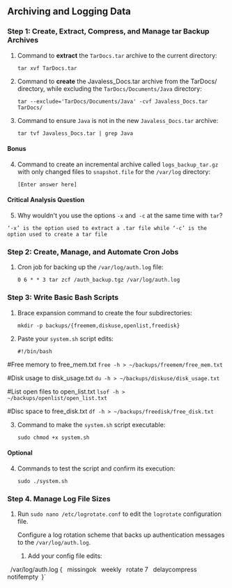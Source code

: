 ## Archiving and Logging Data

### Step 1: Create, Extract, Compress, and Manage tar Backup Archives


1. Command to **extract** the `TarDocs.tar` archive to the current directory:

    `tar xvf TarDocs.tar `


2. Command to **create** the Javaless_Docs.tar archive from the TarDocs/ directory, while excluding the `TarDocs/Documents/Java` directory:

    `tar --exclude='TarDocs/Documents/Java' -cvf Javaless_Docs.tar TarDocs/ `


3. Command to ensure `Java` is not in the new `Javaless_Docs.tar` archive:

    `tar tvf Javaless_Docs.tar | grep Java`


#### Bonus




4. Command to create an incremental archive called `logs_backup_tar.gz` with only changed files to `snapshot.file` for the `/var/log` directory:

    `[Enter answer here]`




#### Critical Analysis Question



5. Why wouldn't you use the options `-x` and` -c` at the same time with `tar`?

`‘-x’ is the option used to extract a .tar file while ‘-c’ is the option used to create a tar file`


### Step 2: Create, Manage, and Automate Cron Jobs



1. Cron job for backing up the `/var/log/auth.log` file:

    `0 6 * * 3 tar zcf /auth_backup.tgz /var/log/auth.log`




### Step 3: Write Basic Bash Scripts



1. Brace expansion command to create the four subdirectories:

    `mkdir -p backups/{freemem,diskuse,openlist,freedisk}`


2. Paste your `system.sh` script edits:

    `#!/bin/bash`

#Free memory to free_mem.txt
`free -h > ~/backups/freemem/free_mem.txt`

#Disk usage to disk_usage.txt
`du -h > ~/backups/diskuse/disk_usage.txt`

#List open files to open_list.txt
`lsof -h > ~/backups/openlist/open_list.txt`

#Disc space to free_disk.txt
`df -h > ~/backups/freedisk/free_disk.txt`


3. Command to make the `system.sh` script executable:

    `sudo chmod +x system.sh`




#### Optional



4. Commands to test the script and confirm its execution:

    `sudo ./system.sh`



### Step 4. Manage Log File Sizes



1. Run `sudo nano /etc/logrotate.conf` to edit the `logrotate` configuration file. 

    Configure a log rotation scheme that backs up authentication messages to the `/var/log/auth.log`. 

    1. Add your config file edits:

`
`/var/log/auth.log {`
   ` missingok`
   ` weekly`
   ` rotate 7`
   ` delaycompress`
   ` notifempty`
`}`
